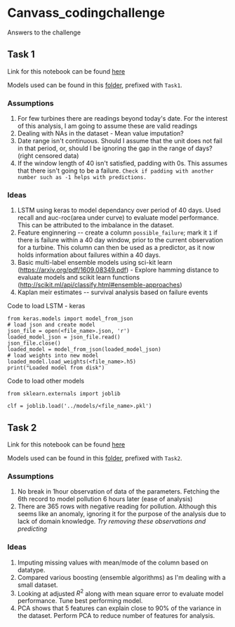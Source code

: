 # Canvass_codingchallenge
Answers to the challenge

## Task 1

Link for this notebook can be found [here](https://github.com/abimur-123/Canvass_codingchallenge/blob/master/scripts/Task1.ipynb)

Models used can be found in this [folder](https://github.com/abimur-123/Canvass_codingchallenge/blob/master/models), prefixed with `Task1`.

### Assumptions

1. For few turbines there are readings beyond today's date. For the interest of this analysis, I am going to assume these are valid readings
2. Dealing with NAs in the dataset - Mean value imputation?
3. Date range isn't continuous. Should I assume that the unit does not fail in that period, or, should I be ignoring the gap in the range of days? (right censored data)
4. If the window length of 40 isn't satisfied, padding with 0s. This assumes that there isn't going to be a failure. `Check if padding with another number such as -1 helps with predictions.`

### Ideas

1. LSTM using keras to model dependancy over period of 40 days. Used recall and auc-roc(area under curve) to evaluate model performance. This can be attributed to the imbalance in the dataset.
2. Feature enginnering -- create a column `possible_failure`; mark it `1` if there is failure within a 40 day window, prior to the current observation for a turbine. This column can then be used as a predictor, as it now holds information about failures within a 40 days.
3. Basic multi-label ensemble models using sci-kit learn (https://arxiv.org/pdf/1609.08349.pdf) - Explore hamming distance to evaluate models and scikit learn functions (http://scikit.ml/api/classify.html#ensemble-approaches)
4. Kaplan meir estimates -- survival analysis based on failure events


Code to load LSTM - keras

```
from keras.models import model_from_json
# load json and create model
json_file = open(<file_name>.json, 'r')
loaded_model_json = json_file.read()
json_file.close()
loaded_model = model_from_json(loaded_model_json)
# load weights into new model
loaded_model.load_weights(<file_name>.h5)
print("Loaded model from disk")
```

Code to load other models
```
from sklearn.externals import joblib

clf = joblib.load('../models/<file_name>.pkl') 
```

## Task 2

Link for this notebook can be found [here](https://github.com/abimur-123/Canvass_codingchallenge/blob/master/scripts/Task2.ipynb)

Models used can be found in this [folder](https://github.com/abimur-123/Canvass_codingchallenge/blob/master/models), prefixed with `Task2`.

### Assumptions 

1. No break in 1hour observation of data of the parameters. Fetching the 6th record to model pollution 6 hours later (ease of analysis)
2. There are 365 rows with negative reading for pollution. Although this seems like an anomaly, ignoring it for the purpose of the analysis due to lack of domain knowledge. *Try removing these observations and predicting*

### Ideas

1. Imputing missing values with mean/mode of the column based on datatype.
2. Compared various boosting (ensemble algorithms) as I'm dealing with a small dataset. 
3. Looking at adjusted $R^2$ along with mean square error to evaluate model performance. Tune best performing model.
4. PCA shows that 5 features can explain close to 90% of the variance in the dataset. Perform PCA to reduce number of features for analysis. 
